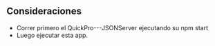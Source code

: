 ## Consideraciones

- Correr primero el QuickPro---JSONServer ejecutando su npm start
- Luego ejecutar esta app.

